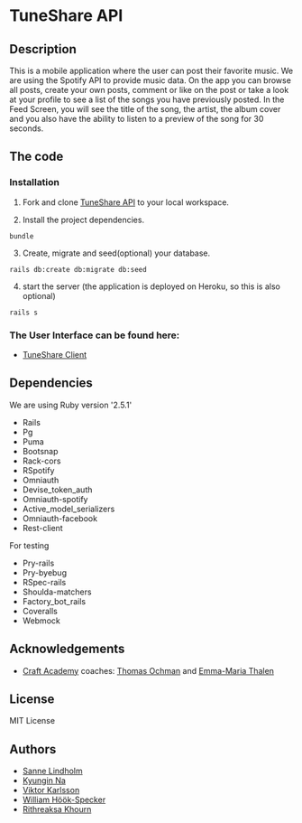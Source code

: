 # TuneShare API

## Description

This is a mobile application where the user can post their favorite music. We are using the Spotify API to provide music data. On the app you can browse all posts, create your own posts, comment or like on the post or take a look at your profile to see a list of the songs you have previously posted. In the Feed Screen, you will see the title of the song, the artist, the album cover and you also have the ability to listen to a preview of the song for 30 seconds.

## The code

### Installation

1. Fork and clone [TuneShare API](https://github.com/KyunginNa/tuneshare_api) to your local workspace.

2. Install the project dependencies.

```
bundle
```

3. Create, migrate and seed(optional) your database.

```
rails db:create db:migrate db:seed
```

4. start the server
(the application is deployed on Heroku, so this is also optional)

```
rails s
```


### The User Interface can be found here:

- [TuneShare Client](https://github.com/KyunginNa/tuneshare_client)

## Dependencies

We are using Ruby version '2.5.1'

* Rails
* Pg 
* Puma
* Bootsnap
* Rack-cors
* RSpotify
* Omniauth
* Devise_token_auth
* Omniauth-spotify
* Active_model_serializers
* Omniauth-facebook
* Rest-client

For testing

* Pry-rails
* Pry-byebug
* RSpec-rails
* Shoulda-matchers
* Factory_bot_rails
* Coveralls
* Webmock

## Acknowledgements

- [Craft Academy](https://www.craftacademy.se/) coaches: [Thomas Ochman](https://github.com/tochman) and [Emma-Maria Thalen](https://github.com/emtalen)

## License

MIT License

## Authors

- [Sanne Lindholm](https://github.com/salindholm)
- [Kyungin Na](https://github.com/KyunginNa)
- [Viktor Karlsson](https://github.com/ViktorHek)
- [William Höök-Specker](https://github.com/sealfury)
- [Rithreaksa Khourn](https://github.com/rithreaksa)
